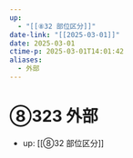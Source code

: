 ```yaml
---
up:
  - "[[⑧32 部位区分]]"
date-link: "[[2025-03-01]]"
date: 2025-03-01
ctime-p: 2025-03-01T14:01:42
aliases:
  - 外部
---
```


# ⑧323 外部

- up: [[⑧32 部位区分]]

